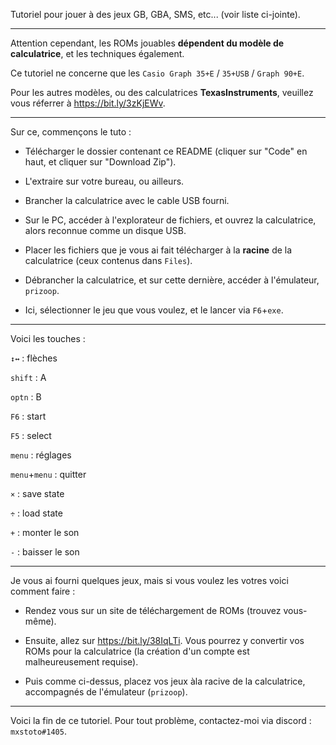 Tutoriel pour jouer à des jeux GB, GBA, SMS, etc... (voir liste ci-jointe).

- - - - - - - - - - - - - - - - - - - - - - - - - - - - - -

Attention cependant, les ROMs jouables **dépendent du modèle de calculatrice**, et les techniques également.

Ce tutoriel ne concerne que les `Casio Graph 35+E` / `35+USB` / `Graph 90+E`.

Pour les autres modèles, ou des calculatrices **TexasInstruments**, veuillez vous réferrer à https://bit.ly/3zKjEWv.


- - - - - - - - - - - - - - - - - - - - - - - - - - - - - -


Sur ce, commençons le tuto :


- Télécharger le dossier contenant ce README (cliquer sur "Code" en haut, et cliquer sur "Download Zip").
- L'extraire sur votre bureau, ou ailleurs.

- Brancher la calculatrice avec le cable USB fourni.
- Sur le PC, accéder à l'explorateur de fichiers, et ouvrez la calculatrice, alors reconnue comme un disque USB.
- Placer les fichiers que je vous ai fait télécharger à la **racine** de la calculatrice (ceux contenus dans `Files`).

- Débrancher la calculatrice, et sur cette dernière, accéder à l'émulateur, `prizoop`.
- Ici, sélectionner le jeu que vous voulez, et le lancer via `F6`+`exe`.


- - - - - - - - - - - - - - - - - - - - - - - - - - - - - -


Voici les touches :

`↕↔` : flèches

`shift` : A

`optn` : B

`F6` : start

`F5` : select


`menu` : réglages

`menu`+`menu` : quitter

`×` : save state

`÷` : load state

`+` : monter le son

`-` : baisser le son


- - - - - - - - - - - - - - - - - - - - - - - - - - - - - -


Je vous ai fourni quelques jeux, mais si vous voulez les votres voici comment faire :

- Rendez vous sur un site de téléchargement de ROMs (trouvez vous-même).
- Ensuite, allez sur https://bit.ly/38IqLTi. Vous pourrez y convertir vos ROMs pour la calculatrice (la création d'un compte est malheureusement requise).

- Puis comme ci-dessus, placez vos jeux àla racive de la calculatrice, accompagnés de l'émulateur (`prizoop`).


- - - - - - - - - - - - - - - - - - - - - - - - - - - - - -


Voici la fin de ce tutoriel. Pour tout problème, contactez-moi via discord : `mxstoto#1405`.
